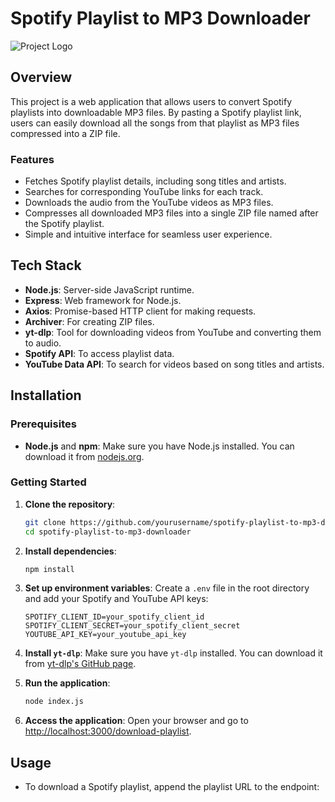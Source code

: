 # Spotify Playlist to MP3 Downloader

![Project Logo](https://via.placeholder.com/150)  <!-- Replace with a real logo if you have one -->

## Overview

This project is a web application that allows users to convert Spotify playlists into downloadable MP3 files. By pasting a Spotify playlist link, users can easily download all the songs from that playlist as MP3 files compressed into a ZIP file. 

### Features
- Fetches Spotify playlist details, including song titles and artists.
- Searches for corresponding YouTube links for each track.
- Downloads the audio from the YouTube videos as MP3 files.
- Compresses all downloaded MP3 files into a single ZIP file named after the Spotify playlist.
- Simple and intuitive interface for seamless user experience.

## Tech Stack
- **Node.js**: Server-side JavaScript runtime.
- **Express**: Web framework for Node.js.
- **Axios**: Promise-based HTTP client for making requests.
- **Archiver**: For creating ZIP files.
- **yt-dlp**: Tool for downloading videos from YouTube and converting them to audio.
- **Spotify API**: To access playlist data.
- **YouTube Data API**: To search for videos based on song titles and artists.

## Installation

### Prerequisites
- **Node.js** and **npm**: Make sure you have Node.js installed. You can download it from [nodejs.org](https://nodejs.org/).

### Getting Started
1. **Clone the repository**:
    ```bash
    git clone https://github.com/yourusername/spotify-playlist-to-mp3-downloader.git
    cd spotify-playlist-to-mp3-downloader
    ```

2. **Install dependencies**:
    ```bash
    npm install
    ```

3. **Set up environment variables**:
    Create a `.env` file in the root directory and add your Spotify and YouTube API keys:
    ```
    SPOTIFY_CLIENT_ID=your_spotify_client_id
    SPOTIFY_CLIENT_SECRET=your_spotify_client_secret
    YOUTUBE_API_KEY=your_youtube_api_key
    ```

4. **Install `yt-dlp`**:
   Make sure you have `yt-dlp` installed. You can download it from [yt-dlp's GitHub page](https://github.com/yt-dlp/yt-dlp#installation).

5. **Run the application**:
    ```bash
    node index.js
    ```

6. **Access the application**:
   Open your browser and go to [http://localhost:3000/download-playlist](http://localhost:3000/download-playlist).

## Usage
- To download a Spotify playlist, append the playlist URL to the endpoint:
